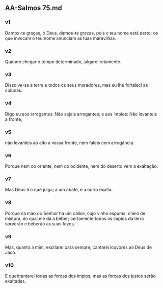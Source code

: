 ## AA-Salmos 75.md
### v1
 Damos-te graças, ó Deus, damos-te graças, pois o teu nome está perto; os que invocam o teu nome anunciam as tuas maravilhas.
### v2
 Quando chegar o tempo determinado, julgarei retamente.
### v3
 Dissolve-se a terra e todos os seus moradores, mas eu lhe fortaleci as colunas.
### v4
 Digo eu aos arrogantes: Não sejais arrogantes; e aos ímpios: Não levanteis a fronte;
### v5
 não levanteis ao alto a vossa fronte, nem faleis com arrogância.
### v6
 Porque nem do oriente, nem do ocidente, nem do deserto vem a exaltação.
### v7
 Mas Deus é o que julga; a um abate, e a outro exalta.
### v8
 Porque na mão do Senhor há um cálice, cujo vinho espuma, cheio de mistura, do qual ele dá a beber; certamente todos os ímpios da terra sorverão e beberão as suas fezes.
### v9
 Mas, quanto a mim, exultarei para sempre, cantarei louvores ao Deus de Jacó.
### v10
 E quebrantarei todas as forças dos ímpios, mas as forças dos justos serão exaltadas.
